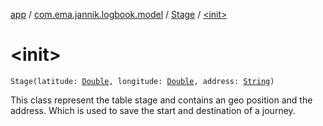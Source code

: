 [app](../../index.md) / [com.ema.jannik.logbook.model](../index.md) / [Stage](index.md) / [&lt;init&gt;](./-init-.md)

# &lt;init&gt;

`Stage(latitude: `[`Double`](https://kotlinlang.org/api/latest/jvm/stdlib/kotlin/-double/index.html)`, longitude: `[`Double`](https://kotlinlang.org/api/latest/jvm/stdlib/kotlin/-double/index.html)`, address: `[`String`](https://kotlinlang.org/api/latest/jvm/stdlib/kotlin/-string/index.html)`)`

This class represent the table stage and contains an geo position and the address.
Which is used to save the start and destination of a journey.

